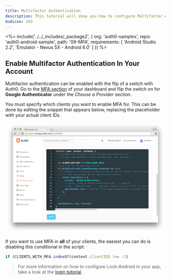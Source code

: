 ```yaml
---
title: Multifactor Authentication
description: This tutorial will show you how to configure Multifactor Authentication (MFA) via Google Authenticator in your app.
budicon: 243
---
```


<%= include('../../_includes/_package2', {
  org: 'auth0-samples',
  repo: 'auth0-android-sample',
  path: '09-MFA',
  requirements: [
    'Android Studio 2.2',
    'Emulator - Nexus 5X - Android 6.0'
  ]
}) %>

## Enable Multifactor Authentication In Your Account

Multifactor authentication can be enabled with the flip of a switch with Auth0. Go to the [MFA section](${manage_url}/#/multifactor) of your dashboard and flip the switch on for **Google Authenticator** under the *Choose a Provider* section.

You must specify which clients you want to enable MFA for. This can be done by editing the snippet that appears below, replacing the placeholder with your actual client IDs.

![MFA Rule Screenshot](/media/articles/mfa/mfa-native/mfa-native-02.png)

If you want to use MFA in **all** of your clients, the easiest you can do is disabling this conditional in the script:

```javascript
if (CLIENTS_WITH_MFA.indexOf(context.clientID) !== -1)
```

> For more information on how to configure Lock-Android in your app, take a look at the [login tutorial](01-login).
